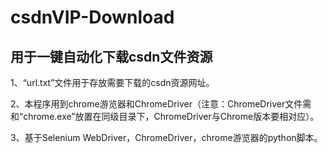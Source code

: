 # csdnVIP-Download
## 用于一键自动化下载csdn文件资源

  1、“url.txt”文件用于存放需要下载的csdn资源网址。
  
  2、本程序用到chrome游览器和ChromeDriver（注意：ChromeDriver文件需和“chrome.exe”放置在同级目录下，ChromeDriver与Chrome版本要相对应）。
  
  3、基于Selenium WebDriver，ChromeDriver，chrome游览器的python脚本。

